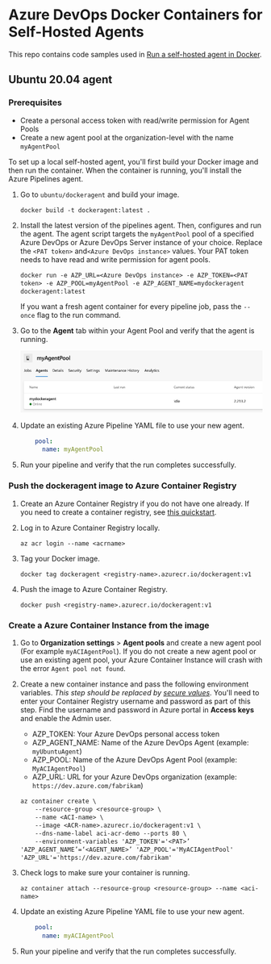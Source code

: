 # Azure DevOps Docker Containers for Self-Hosted Agents

This repo contains code samples used in [Run a self-hosted agent in Docker](https://learn.microsoft.com/en-us/azure/devops/pipelines/agents/docker?view=azure-devops).

## Ubuntu 20.04 agent

### Prerequisites

* Create a personal access token with read/write permission for Agent Pools
* Create a new agent pool at the organization-level with the name `myAgentPool`

To set up a local self-hosted agent, you'll first build your Docker image and then run the container. When the container is running, you'll install the Azure Pipelines agent.  

1. Go to `ubuntu/dockeragent` and build your image.

    ```code
    docker build -t dockeragent:latest .
    ```

2. Install the latest version of the pipelines agent. Then, configures and run the agent. The agent script targets the `myAgentPool` pool of a specified Azure DevOps or Azure DevOps Server instance of your choice. Replace the `<PAT token>` and`<Azure DevOps instance>` values. Your PAT token needs to have read and write permission for agent pools.

    ```code
    docker run -e AZP_URL=<Azure DevOps instance> -e AZP_TOKEN=<PAT token> -e AZP_POOL=myAgentPool -e AZP_AGENT_NAME=mydockeragent dockeragent:latest
    ```

    If you want a fresh agent container for every pipeline job, pass the `--once` flag to the run command.

3. Go to the **Agent** tab within your Agent Pool and verify that the agent is running.

    ![Screenshot of add agent pool.](media/myagentpool-screenshot.png)

4. Update an existing Azure Pipeline YAML file to use your new agent.

    ```yml
        pool:
          name: myAgentPool   
    ```

5. Run your pipeline and verify that the run completes successfully.

### Push the dockeragent image to Azure Container Registry 

1. Create an Azure Container Registry if you do not have one already. If you need to create a container registry, see  [this quickstart](https://learn.microsoft.com/azure/container-registry/container-registry-get-started-portal?tabs=azure-cli).

2.  Log in to Azure Container Registry locally. 

    ```code
    az acr login --name <acrname>
    ```
3. Tag your Docker image.

    ```
    docker tag dockeragent <registry-name>.azurecr.io/dockeragent:v1
    ```

4. Push the image to Azure Container Registry. 

    ```code
    docker push <registry-name>.azurecr.io/dockeragent:v1
    ```

### Create a Azure Container Instance from the image

1. Go to **Organization settings** > **Agent pools** and create a new agent pool (For example `myACIAgentPool`). If you do not create a new agent pool or use an existing agent pool, your Azure Container Instance will crash with the error `Agent pool not found`. 

2. Create a new container instance and pass the following environment variables. *This step should be replaced by [secure values](https://learn.microsoft.com/azure/container-instances/container-instances-environment-variables)*. You'll need to enter your Container Registry username and password as part of this step. Find the username and password in Azure portal in  **Access keys** and enable the Admin user. 

    * AZP_TOKEN: Your Azure DevOps personal access token
    * AZP_AGENT_NAME: Name of the Azure DevOps Agent (example: `myUbuntuAgent`)
    * AZP_POOL: Name of the Azure DevOps Agent Pool (example: `MyACIAgentPool`)
    * AZP_URL: URL for your Azure DevOps organization (example: `https://dev.azure.com/fabrikam`)


    ```code
    az container create \
        --resource-group <resource-group> \
        --name <ACI-name> \
        --image <ACR-name>.azurecr.io/dockeragent:v1 \
        --dns-name-label aci-acr-demo --ports 80 \
        --environment-variables 'AZP_TOKEN'='<PAT>’ 'AZP_AGENT_NAME’=‘<AGENT_NAME>’ 'AZP_POOL'='MyACIAgentPool' 'AZP_URL'='https://dev.azure.com/fabrikam' 
    ```

3. Check logs to make sure your container is running. 

    ```code
    az container attach --resource-group <resource-group> --name <aci-name>
    ```

4. Update an existing Azure Pipeline YAML file to use your new agent.

    ```yml
        pool:
          name: myACIAgentPool   
    ```

5. Run your pipeline and verify that the run completes successfully.
